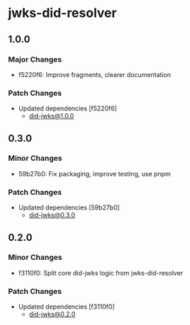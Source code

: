 # jwks-did-resolver

## 1.0.0

### Major Changes

- f5220f6: Improve fragments, clearer documentation

### Patch Changes

- Updated dependencies [f5220f6]
  - did-jwks@1.0.0

## 0.3.0

### Minor Changes

- 59b27b0: Fix packaging, improve testing, use pnpm

### Patch Changes

- Updated dependencies [59b27b0]
  - did-jwks@0.3.0

## 0.2.0

### Minor Changes

- f3110f0: Split core did-jwks logic from jwks-did-resolver

### Patch Changes

- Updated dependencies [f3110f0]
  - did-jwks@0.2.0
